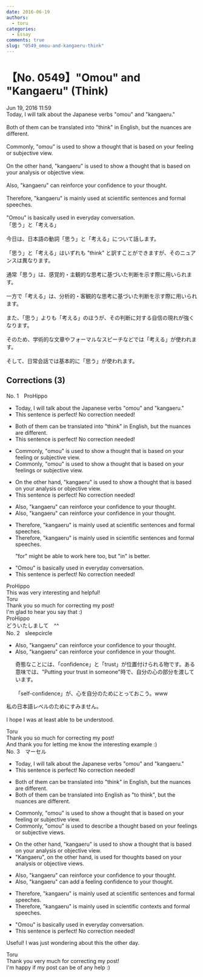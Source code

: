 ```yaml
---
date: 2016-06-19
authors:
  - toru
categories:
  - Essay
comments: true
slug: "0549_omou-and-kangaeru-think"
---
```


# 【No. 0549】"Omou" and "Kangaeru" (Think)
<div class="date">Jun 19, 2016 11:59</div>
<div id="post"><div id="body_show_ori">
Today, I will talk about the Japanese verbs "omou" and "kangaeru."<br/><br/>Both of them can be translated into "think" in English, but the nuances are different.<br/><br/>Commonly, "omou" is used to show a thought that is based on your feeling or subjective view.<br/><br/>On the other hand, "kangaeru" is used to show a thought that is based on your analysis or objective view.<br/><br/>Also, "kangaeru" can reinforce your confidence to your thought.<br/><br/>Therefore, "kangaeru" is mainly used at scientific sentences and formal speeches.<br/><br/>"Omou" is basically used in everyday conversation.
</div></div>

<!-- more -->

<div id="post_ja"><div id="body_show_mo">
「思う」と「考える」<br/><br/>今日は、日本語の動詞「思う」と「考える」について話します。<br/><br/>「思う」と「考える」はいずれも "think" と訳すことができますが、そのニュアンスは異なります。<br/><br/>通常「思う」は、感覚的・主観的な思考に基づいた判断を示す際に用いられます。<br/><br/>一方で「考える」は、分析的・客観的な思考に基づいた判断を示す際に用いられます。<br/><br/>また、「思う」よりも「考える」のほうが、その判断に対する自信の現れが強くなります。<br/><br/>そのため、学術的な文章やフォーマルなスピーチなどでは「考える」が使われます。<br/><br/>そして、日常会話では基本的に「思う」が使われます。
</div></div>

## Corrections (3)
<div id="block"><div class="first_name"> No. 1　<span class="just_name">ProHippo</span></div><div id="block2">
<ul class="correction_field">
<li class="incorrect">Today, I will talk about the Japanese verbs "omou" and "kangaeru."</li>
<li class="corrected perfect">This sentence is perfect! No correction needed!</li>
</ul>
<ul class="correction_field">
<li class="incorrect">Both of them can be translated into "think" in English, but the nuances are different.</li>
<li class="corrected perfect">This sentence is perfect! No correction needed!</li>
</ul>
<ul class="correction_field">
<li class="incorrect">Commonly, "omou" is used to show a thought that is based on your feeling or subjective view.</li>
<li class="corrected correct">
Commonly, "omou" is used to show a thought that is based on your feeling<span class="f_blue">s</span> or subjective view.
</li>
</ul>
<ul class="correction_field">
<li class="incorrect">On the other hand, "kangaeru" is used to show a thought that is based on your analysis or objective view.</li>
<li class="corrected perfect">This sentence is perfect! No correction needed!</li>
</ul>
<ul class="correction_field">
<li class="incorrect">Also, "kangaeru" can reinforce your confidence to your thought.</li>
<li class="corrected correct">
Also, "kangaeru" can reinforce your confidence <span class="f_blue">in</span> your thought.
</li>
</ul>
<ul class="correction_field">
<li class="incorrect">Therefore, "kangaeru" is mainly used at scientific sentences and formal speeches.</li>
<li class="corrected correct">
Therefore, "kangaeru" is mainly used <span class="f_blue">in</span> scientific sentences and formal speeches.
<p class="correction_comment">"for" might be able to work here too, but "in" is better.</p>
</li>
</ul>
<ul class="correction_field">
<li class="incorrect">"Omou" is basically used in everyday conversation.</li>
<li class="corrected perfect">This sentence is perfect! No correction needed!</li>
</ul>
</div><div class="name"><span class="just_name">ProHippo</span><br>
This was very interesting and helpful!
</div>
<div class="name"><span class="just_name">Toru</span><br>
Thank you so much for correcting my post!<br/>I'm glad to hear you say that :)
</div>
<div class="name"><span class="just_name">ProHippo</span><br>
どういたしまして　^^
</div>
</div>
<div id="block"><div class="first_name"> No. 2　<span class="just_name">sleepcircle</span></div><div id="block2">
<ul class="correction_field">
<li class="incorrect">Also, "kangaeru" can reinforce your confidence to your thought.</li>
<li class="corrected correct">
Also, "kangaeru" can reinforce your confidence in your thought.
<p class="correction_comment">奇態なことには、「confidence」と「trust」が位置付けられる物です。ある意味では、"Putting your trust in someone"時で、自分の心の部分を渡しています。<br/><br/>「self-confidence」が、心を自分のためにとっておこう。www</p>
</li>
</ul>
<p class="comment_small">
 私の日本語レベルのためにすみません。
 <br/>
 <br/>
 I hope I was at least able to be understood.
</p>

</div><div class="name"><span class="just_name">Toru</span><br>
Thank you so much for correcting my post!<br/>And thank you for letting me know the interesting example :)
</div>
</div>
<div id="block"><div class="first_name"> No. 3　<span class="just_name">マーセル</span></div><div id="block2">
<ul class="correction_field">
<li class="incorrect">Today, I will talk about the Japanese verbs "omou" and "kangaeru."</li>
<li class="corrected perfect">This sentence is perfect! No correction needed!</li>
</ul>
<ul class="correction_field">
<li class="incorrect">Both of them can be translated into "think" in English, but the nuances are different.</li>
<li class="corrected correct">
Both of them can be translated into <span class="f_blue">English as "to think"</span>, but the nuances are different.
</li>
</ul>
<ul class="correction_field">
<li class="incorrect">Commonly, "omou" is used to show a thought that is based on your feeling or subjective view.</li>
<li class="corrected correct">
Commonly, "omou" is used to <span class="f_blue">describe</span> a thought based on your feeling<span class="f_blue">s</span> or subjective view<span class="f_blue">s</span>.
</li>
</ul>
<ul class="correction_field">
<li class="incorrect">On the other hand, "kangaeru" is used to show a thought that is based on your analysis or objective view.</li>
<li class="corrected correct">
<span class="f_blue">"Kangaeru", on the other hand,</span> is used <span class="f_blue">for thoughts</span> based on your analysis or objective view<span class="f_blue">s</span>.
</li>
</ul>
<ul class="correction_field">
<li class="incorrect">Also, "kangaeru" can reinforce your confidence to your thought.</li>
<li class="corrected correct">
Also, "kangaeru" can <span class="f_blue">add a feeling</span> confidence to your thought.
</li>
</ul>
<ul class="correction_field">
<li class="incorrect">Therefore, "kangaeru" is mainly used at scientific sentences and formal speeches.</li>
<li class="corrected correct">
Therefore, "kangaeru" is mainly used <span class="f_blue">in scientific contexts</span> and formal speeches.
</li>
</ul>
<ul class="correction_field">
<li class="incorrect">"Omou" is basically used in everyday conversation.</li>
<li class="corrected perfect">This sentence is perfect! No correction needed!</li>
</ul>
<p class="comment_small">
 Useful! I was just wondering about this the other day.
</p>

</div><div class="name"><span class="just_name">Toru</span><br>
Thank you very much for correcting my post!<br/>I'm happy if my post can be of any help :)
</div>
</div>
